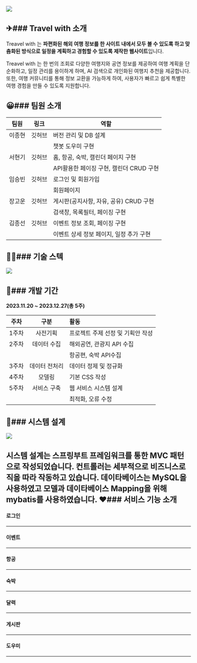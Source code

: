 ![](https://velog.velcdn.com/images/goun3596/post/b51a72ff-59c1-4d5c-94e7-8e1e30cc740f/image.jpg)

✈### **Travel with 소개**
---

Treavel with 는 **파편화된 해외 여행 정보를 한 사이트 내에서 모두 볼 수 있도록 하고 맞춤화된 방식으로 일정을 계획하고 경험할 수 있도록 제작한 웹사이트**입니다.


Treavel with 는 한 번의 조회로 다양한 여행지와 공연 정보를 제공하여 여행 계획을 단순화하고, 일정 관리를 용이하게 하며, AI 검색으로 개인화된 여행지 추천을 제공합니다. 또한, 여행 커뮤니티를 통해 정보 교환을 가능하게 하여, 사용자가 빠르고 쉽게 특별한 여행 경험을 만들 수 있도록 지원합니다.

😀### **팀원 소개**
---
|팀원|링크|역할|
|------|---|---|
|이종현|깃허브|버전 관리 및 DB 설계|
|||챗봇 도우미 구현|
|서현기|깃허브|홈, 항공, 숙박, 캘린더 페이지 구현|
|||API활용한 페이징 구현, 캘린더 CRUD 구현|
|임승빈|깃허브|로그인 및 회원가입|
|||회원페이지|
|장고운|깃허브|게시판(공지사항, 자유, 공유) CRUD 구현|
|||검색창, 목록필터, 페이징 구현|
|김종선|깃허브|이벤트 정보 조회, 페이징 구현|
|||이벤트 상세 정보 페이지, 일정 추가 구현|


👨‍💻### **기술 스텍**
---
![](https://velog.velcdn.com/images/goun3596/post/adad20b4-3ed6-4783-a439-4587ca8d1100/image.jpg)



📆### **개발 기간**
---
**2023.11.20 ~ 2023.12.27(총 5주)**

|주차 |구분 |활동|
|:----:|:----:|:----|
|1주차|사전기획   |  프로젝트 주제 선정 및 기획안 작성  | 
|2주차|데이터 수집   |  해외공연, 관광지 API 수집  |  
||   |  항공편, 숙박 API수집  |
|3주차|데이터 전처리   |  데이터 정제 및 정규화  |  
|4주차|모델링   |  기본  CSS 작성  |  
|5주차|서비스 구축   |  웹 서비스 시스템 설계| 
|||최적화, 오류 수정| 


🔄### **시스템 설계**
---
![](https://velog.velcdn.com/images/goun3596/post/b9587cb7-0343-4890-849b-e1bb788e539e/image.jpg)

시스템 설계는 스프링부트 프레임워크를 통한 MVC 패턴으로 작성되었습니다. 
컨트롤러는 세부적으로 비즈니스로직을 따라 작동하고 있습니다.
데이타베이스는 MySQL을 사용하였고 모델과 데이타베이스 Mapping을 위해 mybatis를 사용하였습니다.
❤### **서비스 기능 소개**
---
#### 로그인
---

#### 이벤트
---

#### 항공
---

#### 숙박
---

#### 달력
---

#### 게시판
---

#### 도우미
---
